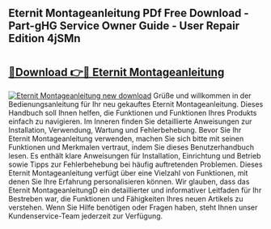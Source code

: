## Eternit Montageanleitung PDf Free Download - Part-gHG Service Owner Guide - User Repair Edition 4jSMn

# <h2><a href="http://df7py9d.blite.top/?on=Eternit+Montageanleitung">🔗Download 👉🔴 Eternit Montageanleitung</a></h2>

[![Eternit Montageanleitung new download](https://i.imgur.com/lujVjoI.png)](http://df7py9d.blite.top/?on=Eternit+Montageanleitung)
Grüße und willkommen in der Bedienungsanleitung für Ihr neu gekauftes Eternit Montageanleitung. Dieses Handbuch soll Ihnen helfen, die Funktionen und Funktionen Ihres Produkts einfach zu navigieren. Im Inneren finden Sie detaillierte Anweisungen zur Installation, Verwendung, Wartung und Fehlerbehebung. Bevor Sie Ihr Eternit Montageanleitung verwenden, machen Sie sich bitte mit seinen Funktionen und Merkmalen vertraut, indem Sie dieses Benutzerhandbuch lesen. Es enthält klare Anweisungen für Installation, Einrichtung und Betrieb sowie Tipps zur Fehlerbehebung bei häufig auftretenden Problemen. Dieses Eternit Montageanleitung verfügt über eine Vielzahl von Funktionen, mit denen Sie Ihre Erfahrung personalisieren können. Wir glauben, dass das Eternit MontageanleitungD ein detaillierter und informativer Leitfaden für Ihr Bestreben war, die Funktionen und Fähigkeiten Ihres neuen Artikels zu verstehen. Wenn Sie Hilfe benötigen oder Fragen haben, steht Ihnen unser Kundenservice-Team jederzeit zur Verfügung.
